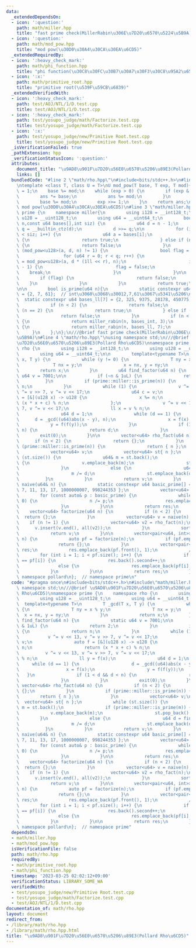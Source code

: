 ```yaml
---
data:
  _extendedDependsOn:
  - icon: ':question:'
    path: math/miller.hpp
    title: "fast prime check(MillerRabin\u306E\u7D20\u6570\u5224\u5B9A)"
  - icon: ':question:'
    path: math/mod_pow.hpp
    title: "mod pow(\u30D0\u30A4\u30CA\u30EA\u6CD5)"
  _extendedRequiredBy:
  - icon: ':heavy_check_mark:'
    path: math/phi_function.hpp
    title: "phi function(\u30C8\u30FC\u30B7\u30A7\u30F3\u30C8\u95A2\u6570)"
  - icon: ':x:'
    path: math/primitive_root.hpp
    title: "primitive root(\u539F\u59CB\u6839)"
  _extendedVerifiedWith:
  - icon: ':heavy_check_mark:'
    path: test/AOJ/NTL/1/D.test.cpp
    title: test/AOJ/NTL/1/D.test.cpp
  - icon: ':heavy_check_mark:'
    path: test/yosupo_judge/math/Factorize.test.cpp
    title: test/yosupo_judge/math/Factorize.test.cpp
  - icon: ':x:'
    path: test/yosupo_judge/new/Primitive Root.test.cpp
    title: test/yosupo_judge/new/Primitive Root.test.cpp
  _isVerificationFailed: true
  _pathExtension: hpp
  _verificationStatusIcon: ':question:'
  attributes:
    document_title: "\u9AD8\u901F\u7D20\u56E0\u6570\u5206\u89E3(Pollard Rho\u6CD5)"
    links: []
  bundledCode: "#line 2 \"math/rho.hpp\"\n#include<bits/stdc++.h>\n#line 2 \"math/mod_pow.hpp\"\
    \ntemplate <class T, class U = T>\nU mod_pow(T base, T exp, T mod){\n    T ans\
    \ = 1;\n    base %= mod;\n    while (exp > 0) {\n        if (exp & 1) {\n    \
    \        ans *= base;\n            ans %= mod;\n        }\n        base *= base;\n\
    \        base %= mod;\n        exp >>= 1;\n    }\n    return ans;\n}\n///@brief\
    \ mod pow(\u30D0\u30A4\u30CA\u30EA\u6CD5)\n#line 3 \"math/miller.hpp\"\nnamespace\
    \ prime {\n    namespace miller{\n        using i128 = __int128_t;\n        using\
    \ u128 = __uint128_t;\n        using u64 = __uint64_t;\n        bool miller_rabin(u64\
    \ n,const u64 bases[],int siz) {\n            u64 d = n - 1;\n            u64\
    \ q = __builtin_ctz(d);\n            d >>= q;\n\n            for (int i = 0; i\
    \ < siz; i++) {\n                u64 a = bases[i];\n                if (a == n)\
    \ {\n                    return true;\n                } else if (n % a == 0)\
    \ {\n                    return false;\n                }\n                if\
    \ (mod_pow<u128>(a, d, n) != 1) {\n                    bool flag = true;\n   \
    \                 for (u64 r = 0; r < q; r++) {\n                        u64 pow\
    \ = mod_pow<u128>(a, d * (1ll << r), n);\n                        if (pow == n\
    \ - 1) {\n                            flag = false;\n                        \
    \    break;\n                        }\n                    }\n\n            \
    \        if (flag) {\n                        return false;\n                \
    \    }\n                }\n            }\n            return true;\n        }\n\
    \n\n        bool is_prime(u64 n){\n            static constexpr u64 bases_int[3]\
    \ = {2, 7, 61};  // int\u3060\u3068\u30012,7,61\u3067\u5341\u5206\n          \
    \  static constexpr u64 bases_ll[7] = {2, 325, 9375, 28178, 450775, 9780504, 1795265022};\n\
    \            if (n < 2) {\n                return false;\n            } else if\
    \ (n == 2) {\n                return true;\n            } else if (~n & 1) {\n\
    \                return false;\n            }\n            if (n < (1ul << 31))\
    \ {\n                return miller_rabin(n, bases_int, 3);\n            } else\
    \ {\n                return miller_rabin(n, bases_ll, 7);\n            }\n   \
    \     }\n    };\n};\n///@brief fast prime check(MillerRabin\u306E\u7D20\u6570\u5224\
    \u5B9A)\n#line 4 \"math/rho.hpp\"\nusing namespace std;\n///@brief \u9AD8\u901F\
    \u7D20\u56E0\u6570\u5206\u89E3(Pollard Rho\u6CD5)\nnamespace prime {\n    namespace\
    \ rho {\n        using i128 = __int128_t;\n        using u128 = __uint128_t;\n\
    \        using u64 = __uint64_t;\n\n        template<typename T>\n        T _gcd(T\
    \ x, T y) {\n            while (y != 0) {\n                T ny = x % y;\n   \
    \             T nx = y;\n                x = nx, y = ny;\n            }\n    \
    \        return x;\n        }\n        u64 find_factor(u64 n) {\n            static\
    \ u64 v = 7001;\n\n            if (~n & 1uL) {\n                return 2;\n  \
    \          }\n            if (prime::miller::is_prime(n)) {\n                return\
    \ n;\n            }\n            while (1) {\n                v ^= v << 13, v\
    \ ^= v >> 7, v ^= v << 17;\n                u64 c = v;\n                auto f\
    \ = [&](u128 x) -> u128 {\n                    x %= n;\n                    return\
    \ (x * x + c) % n;\n                };\n                v ^= v << 13, v ^= v >>\
    \ 7, v ^= v << 17;\n                ll x = v % n;\n                ll y = f(x);\n\
    \                u64 d = 1;\n                while (d == 1) {\n              \
    \      d = _gcd((u64)abs(x - y), n);\n                    x = f(x);\n        \
    \            y = f(f(y));\n                }\n                if (1 < d && d <\
    \ n) {\n                    return d;\n                }\n            }\n    \
    \        exit(0);\n        }\n\n        vector<u64> rho_fact(u64 n) {\n      \
    \      if (n < 2) {\n                return {};\n            }\n            if\
    \ (prime::miller::is_prime(n)) {\n                return { n };\n            }\n\
    \            vector<u64> v;\n            vector<u64> st{ n };\n            while\
    \ (st.size()) {\n                u64& m = st.back();\n                if (prime::miller::is_prime(m))\
    \ {\n                    v.emplace_back(m);\n                    st.pop_back();\n\
    \                }\n                else {\n                    u64 d = find_factor(m);\n\
    \                    m /= d;\n                    st.emplace_back(d);\n      \
    \          }\n            }\n            return v;\n        }\n        vector<u64>\
    \ naive(u64& n) {\n            static constexpr u64 basic_prime[] = { 2, 3, 5,\
    \ 7, 11, 13, 17, 1000000007, 998244353 };\n            vector<u64> res;\n    \
    \        for (const auto& p : basic_prime) {\n                while (n % p ==\
    \ 0) {\n                    n /= p;\n                    res.emplace_back(p);\n\
    \                }\n            }\n\n            return res;\n        }\n    \
    \    vector<u64> factorize(u64 n) {\n            if (n < 2) {\n              \
    \  return {};\n            }\n            vector<u64> v = naive(n);\n        \
    \    if (n != 1) {\n                vector<u64> v2 = rho_fact(n);\n          \
    \      v.insert(v.end(), all(v2));\n            }\n            sort(all(v));\n\
    \            return v;\n        }\n\n        vector<pair<u64, int>> exp_factorize(u64\
    \ n) {\n            auto pf = factorize(n);\n            if (pf.empty()) {\n \
    \               return {};\n            }\n            vector<pair<u64, int>>\
    \ res;\n            res.emplace_back(pf.front(), 1);\n            //rle\n    \
    \        for (int i = 1; i < pf.size(); i++) {\n                if (res.back().first\
    \ == pf[i]) {\n                    res.back().second++;\n                }\n \
    \               else {\n                    res.emplace_back(pf[i], 1);\n    \
    \            }\n            }\n\n            return res;\n        }\n    };  //\
    \ namespace pollard\n};  // namespace prime\n"
  code: "#pragma once\n#include<bits/stdc++.h>\n#include\"math/miller.hpp\"\nusing\
    \ namespace std;\n///@brief \u9AD8\u901F\u7D20\u56E0\u6570\u5206\u89E3(Pollard\
    \ Rho\u6CD5)\nnamespace prime {\n    namespace rho {\n        using i128 = __int128_t;\n\
    \        using u128 = __uint128_t;\n        using u64 = __uint64_t;\n\n      \
    \  template<typename T>\n        T _gcd(T x, T y) {\n            while (y != 0)\
    \ {\n                T ny = x % y;\n                T nx = y;\n              \
    \  x = nx, y = ny;\n            }\n            return x;\n        }\n        u64\
    \ find_factor(u64 n) {\n            static u64 v = 7001;\n\n            if (~n\
    \ & 1uL) {\n                return 2;\n            }\n            if (prime::miller::is_prime(n))\
    \ {\n                return n;\n            }\n            while (1) {\n     \
    \           v ^= v << 13, v ^= v >> 7, v ^= v << 17;\n                u64 c =\
    \ v;\n                auto f = [&](u128 x) -> u128 {\n                    x %=\
    \ n;\n                    return (x * x + c) % n;\n                };\n      \
    \          v ^= v << 13, v ^= v >> 7, v ^= v << 17;\n                ll x = v\
    \ % n;\n                ll y = f(x);\n                u64 d = 1;\n           \
    \     while (d == 1) {\n                    d = _gcd((u64)abs(x - y), n);\n  \
    \                  x = f(x);\n                    y = f(f(y));\n             \
    \   }\n                if (1 < d && d < n) {\n                    return d;\n\
    \                }\n            }\n            exit(0);\n        }\n\n       \
    \ vector<u64> rho_fact(u64 n) {\n            if (n < 2) {\n                return\
    \ {};\n            }\n            if (prime::miller::is_prime(n)) {\n        \
    \        return { n };\n            }\n            vector<u64> v;\n          \
    \  vector<u64> st{ n };\n            while (st.size()) {\n                u64&\
    \ m = st.back();\n                if (prime::miller::is_prime(m)) {\n        \
    \            v.emplace_back(m);\n                    st.pop_back();\n        \
    \        }\n                else {\n                    u64 d = find_factor(m);\n\
    \                    m /= d;\n                    st.emplace_back(d);\n      \
    \          }\n            }\n            return v;\n        }\n        vector<u64>\
    \ naive(u64& n) {\n            static constexpr u64 basic_prime[] = { 2, 3, 5,\
    \ 7, 11, 13, 17, 1000000007, 998244353 };\n            vector<u64> res;\n    \
    \        for (const auto& p : basic_prime) {\n                while (n % p ==\
    \ 0) {\n                    n /= p;\n                    res.emplace_back(p);\n\
    \                }\n            }\n\n            return res;\n        }\n    \
    \    vector<u64> factorize(u64 n) {\n            if (n < 2) {\n              \
    \  return {};\n            }\n            vector<u64> v = naive(n);\n        \
    \    if (n != 1) {\n                vector<u64> v2 = rho_fact(n);\n          \
    \      v.insert(v.end(), all(v2));\n            }\n            sort(all(v));\n\
    \            return v;\n        }\n\n        vector<pair<u64, int>> exp_factorize(u64\
    \ n) {\n            auto pf = factorize(n);\n            if (pf.empty()) {\n \
    \               return {};\n            }\n            vector<pair<u64, int>>\
    \ res;\n            res.emplace_back(pf.front(), 1);\n            //rle\n    \
    \        for (int i = 1; i < pf.size(); i++) {\n                if (res.back().first\
    \ == pf[i]) {\n                    res.back().second++;\n                }\n \
    \               else {\n                    res.emplace_back(pf[i], 1);\n    \
    \            }\n            }\n\n            return res;\n        }\n    };  //\
    \ namespace pollard\n};  // namespace prime"
  dependsOn:
  - math/miller.hpp
  - math/mod_pow.hpp
  isVerificationFile: false
  path: math/rho.hpp
  requiredBy:
  - math/primitive_root.hpp
  - math/phi_function.hpp
  timestamp: '2023-03-25 02:02:12+09:00'
  verificationStatus: LIBRARY_SOME_WA
  verifiedWith:
  - test/yosupo_judge/new/Primitive Root.test.cpp
  - test/yosupo_judge/math/Factorize.test.cpp
  - test/AOJ/NTL/1/D.test.cpp
documentation_of: math/rho.hpp
layout: document
redirect_from:
- /library/math/rho.hpp
- /library/math/rho.hpp.html
title: "\u9AD8\u901F\u7D20\u56E0\u6570\u5206\u89E3(Pollard Rho\u6CD5)"
---
```

